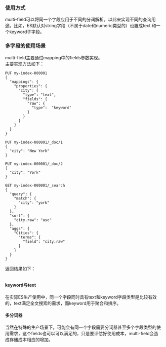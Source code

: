 ### 使用方式
multi-field可以将同一个字段应用于不同的分词解析，以此来实现不同的查询用途。比如，ES默认对string字段（不属于date和numeric类型的）设置成text 和一个keyword子字段。
### 多字段的使用场景
multi-field主要通过mapping中的fields参数实现。  
主要实现方法如下：
```
PUT my-index-000001
{
  "mappings": {
    "properties": {
      "city": {
        "type": "text",
        "fields": {
          "raw": { 
            "type":  "keyword"
          }
        }
      }
    }
  }
}

PUT my-index-000001/_doc/1
{
  "city": "New York"
}

PUT my-index-000001/_doc/2
{
  "city": "York"
}

GET my-index-000001/_search
{
  "query": {
    "match": {
      "city": "york" 
    }
  },
  "sort": {
    "city.raw": "asc" 
  },
  "aggs": {
    "Cities": {
      "terms": {
        "field": "city.raw" 
      }
    }
  }
}
```
返回结果如下：  
```
```
#### keyword与text
在实际ES生产使用中，同一个字段同时具有text和keyword字段类型是比较有效的，text满足全文搜索的需求，而keyword用于聚合和排序。

#### 多分词器
当然在特殊的生产场景下，可能会有同一个字段需要分词器甚至多个字段类型的使用需求，这个fields也可以可以满足的，只是要评估好使用成本，multi-field会造成存储成本相应的增加。
